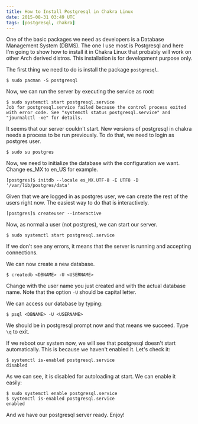 ```yaml
---
title: How to Install Postgresql in Chakra Linux
date: 2015-08-31 03:49 UTC
tags: [postgresql, chakra]
---
```


One of the basic packages we need as developers is a  Database Management
System (DBMS). The one I use most is Postgresql and here I'm going to show how
to install it in Chakra Linux that probably will work on other Arch derived
distros. This installation is for development purpose only.

 The first thing we need to do is install the package `postgresql`.

    $ sudo pacman -S postgresql

Now, we can run the server by executing the service as root:

    $ sudo systemctl start postgresql.service
    Job for postgresql.service failed because the control process exited with error code. See "systemctl status postgresql.service" and "journalctl -xe" for details.

It seems that our server couldn't start. New versions of postgresql in chakra
needs a process to be run previously. To do that, we need to login as postgres
user.

    $ sudo su postgres

Now, we need to initialize the database with the configuration we want. Change
es_MX to en_US for example.

    [postgres]$ initdb --locale es_MX.UTF-8 -E UTF8 -D '/var/lib/postgres/data'

Given that we are logged in as postgres user, we can create the rest of the users right
now. The easiest way to do that is interactively.

    [postgres]$ createuser --interactive

Now, as normal a user (not postgres), we can start our server.

    $ sudo systemctl start postgresql.service

If we don't see any errors, it means that the server is running and accepting
connections.

We can now create a new database.

    $ createdb <DBNAME> -U <USERNAME>

Change _<USERNAME>_ with the user name you just created and <DBNAME> with the
actual database name. Note that the option `-U` should be capital letter.

We can access our database by typing:

    $ psql <DBNAME> -U <USERNAME>

We should be in postgresql prompt now and that means we succeed. Type `\q` to exit.

If we reboot our system now, we will see that postgresql doesn't start
automatically. This is because we haven't enabled it. Let's check it:

    $ systemctl is-enabled postgresql.service
    disabled

As we can see, it is disabled for autoloading at start. We can enable it easily:

    $ sudo systemctl enable postgresql.service
    $ systemctl is-enabled postgresql.service
    enabled

And we have our postgresql server ready. Enjoy!
